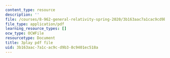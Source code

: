 ```yaml
---
content_type: resource
description: ''
file: /courses/8-962-general-relativity-spring-2020/3b163aac7a1cac9cd9b38c9401ec518a_d1dtqw7f6pw.pdf
file_type: application/pdf
learning_resource_types: []
ocw_type: OCWFile
resourcetype: Document
title: 3play pdf file
uid: 3b163aac-7a1c-ac9c-d9b3-8c9401ec518a
---
```

